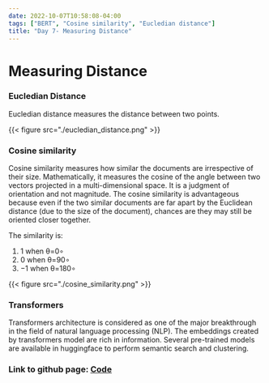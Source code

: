 ```yaml
---
date: 2022-10-07T10:58:08-04:00
tags: ["BERT", "Cosine similarity", "Eucledian distance"]
title: "Day 7- Measuring Distance"
---
```


# Measuring Distance

### Eucledian Distance
Eucledian distance measures the distance between two points.

{{< figure src="./eucledian_distance.png" >}}


### Cosine similarity

Cosine similarity measures how similar the documents are irrespective of their size. Mathematically, it measures the cosine of the angle between two vectors projected in a multi-dimensional space.  It is a judgment of orientation and not magnitude. The cosine similarity is advantageous because even if the two similar documents are far apart by the Euclidean distance (due to the size of the document), chances are they may still be oriented closer together.

The similarity is:

1) 1 when θ=0∘
2) 0 when θ=90∘
3) −1 when θ=180∘

{{< figure src="./cosine_similarity.png" >}}


### Transformers

Transformers architecture is considered as one of the major breakthrough in the field of natural language processing (NLP). The embeddings created by transformers model are rich in information. Several pre-trained models are available in huggingface to perform semantic search and clustering.



### Link to github page: [Code](https://github.com/shikshya1/30_days_of_ml/tree/main/Day-7%20(Measuring%20Distance))

